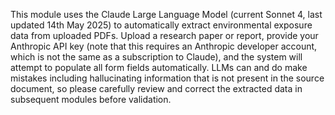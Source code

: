 This module uses the Claude Large Language Model (current Sonnet 4, last updated 14th May 2025) to automatically extract environmental exposure data from uploaded PDFs. Upload a research paper or report, provide your Anthropic API key (note that this requires an Anthropic developer account, which is not the same as a subscription to Claude), and the system will attempt to populate all form fields automatically. 
LLMs can and do make mistakes including hallucinating information that is not present in the source document, so please carefully review and correct the extracted data in subsequent modules before validation.

